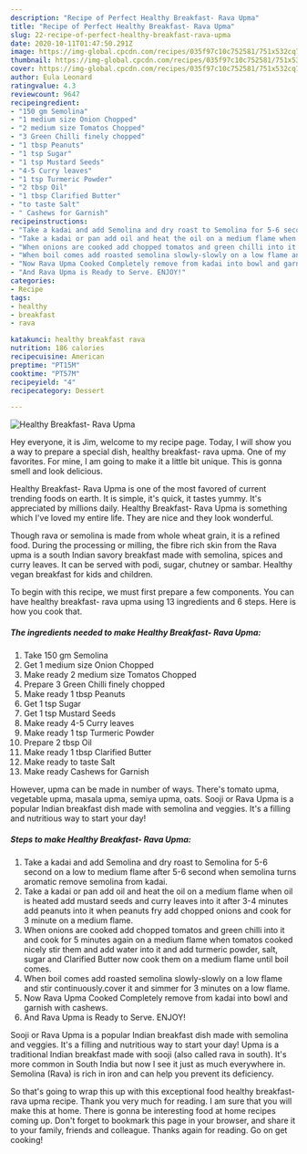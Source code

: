 ```yaml
---
description: "Recipe of Perfect Healthy Breakfast- Rava Upma"
title: "Recipe of Perfect Healthy Breakfast- Rava Upma"
slug: 22-recipe-of-perfect-healthy-breakfast-rava-upma
date: 2020-10-11T01:47:50.291Z
image: https://img-global.cpcdn.com/recipes/035f97c10c752581/751x532cq70/healthy-breakfast-rava-upma-recipe-main-photo.jpg
thumbnail: https://img-global.cpcdn.com/recipes/035f97c10c752581/751x532cq70/healthy-breakfast-rava-upma-recipe-main-photo.jpg
cover: https://img-global.cpcdn.com/recipes/035f97c10c752581/751x532cq70/healthy-breakfast-rava-upma-recipe-main-photo.jpg
author: Eula Leonard
ratingvalue: 4.3
reviewcount: 9647
recipeingredient:
- "150 gm Semolina"
- "1 medium size Onion Chopped"
- "2 medium size Tomatos Chopped"
- "3 Green Chilli finely chopped"
- "1 tbsp Peanuts"
- "1 tsp Sugar"
- "1 tsp Mustard Seeds"
- "4-5 Curry leaves"
- "1 tsp Turmeric Powder"
- "2 tbsp Oil"
- "1 tbsp Clarified Butter"
- "to taste Salt"
- " Cashews for Garnish"
recipeinstructions:
- "Take a kadai and add Semolina and dry roast to Semolina for 5-6 second on a low to medium flame after 5-6 second when semolina turns aromatic remove semolina from kadai."
- "Take a kadai or pan add oil and heat the oil on a medium flame when oil is heated add mustard seeds and curry leaves into it after 3-4 minutes add peanuts into it when peanuts fry add chopped onions and cook for 3 minute on a medium flame."
- "When onions are cooked add chopped tomatos and green chilli into it and cook for 5 minutes again on a medium flame when tomatos cooked nicely stir them and add water into it and add turmeric powder, salt, sugar and Clarified Butter now cook them on a medium flame until boil comes."
- "When boil comes add roasted semolina slowly-slowly on a low flame and stir continuously.cover it and simmer for 3 minutes on a low flame."
- "Now Rava Upma Cooked Completely remove from kadai into bowl and garnish with cashews."
- "And Rava Upma is Ready to Serve. ENJOY!"
categories:
- Recipe
tags:
- healthy
- breakfast
- rava

katakunci: healthy breakfast rava 
nutrition: 186 calories
recipecuisine: American
preptime: "PT15M"
cooktime: "PT57M"
recipeyield: "4"
recipecategory: Dessert

---
```



![Healthy Breakfast- Rava Upma](https://img-global.cpcdn.com/recipes/035f97c10c752581/751x532cq70/healthy-breakfast-rava-upma-recipe-main-photo.jpg)

Hey everyone, it is Jim, welcome to my recipe page. Today, I will show you a way to prepare a special dish, healthy breakfast- rava upma. One of my favorites. For mine, I am going to make it a little bit unique. This is gonna smell and look delicious.

Healthy Breakfast- Rava Upma is one of the most favored of current trending foods on earth. It is simple, it's quick, it tastes yummy. It's appreciated by millions daily. Healthy Breakfast- Rava Upma is something which I've loved my entire life. They are nice and they look wonderful.

Though rava or semolina is made from whole wheat grain, it is a refined food. During the processing or milling, the fibre rich skin from the Rava upma is a south Indian savory breakfast made with semolina, spices and curry leaves. It can be served with podi, sugar, chutney or sambar. Healthy vegan breakfast for kids and children.


To begin with this recipe, we must first prepare a few components. You can have healthy breakfast- rava upma using 13 ingredients and 6 steps. Here is how you cook that.

<!--inarticleads1-->

##### The ingredients needed to make Healthy Breakfast- Rava Upma:

1. Take 150 gm Semolina
1. Get 1 medium size Onion Chopped
1. Make ready 2 medium size Tomatos Chopped
1. Prepare 3 Green Chilli finely chopped
1. Make ready 1 tbsp Peanuts
1. Get 1 tsp Sugar
1. Get 1 tsp Mustard Seeds
1. Make ready 4-5 Curry leaves
1. Make ready 1 tsp Turmeric Powder
1. Prepare 2 tbsp Oil
1. Make ready 1 tbsp Clarified Butter
1. Make ready to taste Salt
1. Make ready  Cashews for Garnish


However, upma can be made in number of ways. There&#39;s tomato upma, vegetable upma, masala upma, semiya upma, oats. Sooji or Rava Upma is a popular Indian breakfast dish made with semolina and veggies. It&#39;s a filling and nutritious way to start your day! 

<!--inarticleads2-->

##### Steps to make Healthy Breakfast- Rava Upma:

1. Take a kadai and add Semolina and dry roast to Semolina for 5-6 second on a low to medium flame after 5-6 second when semolina turns aromatic remove semolina from kadai.
1. Take a kadai or pan add oil and heat the oil on a medium flame when oil is heated add mustard seeds and curry leaves into it after 3-4 minutes add peanuts into it when peanuts fry add chopped onions and cook for 3 minute on a medium flame.
1. When onions are cooked add chopped tomatos and green chilli into it and cook for 5 minutes again on a medium flame when tomatos cooked nicely stir them and add water into it and add turmeric powder, salt, sugar and Clarified Butter now cook them on a medium flame until boil comes.
1. When boil comes add roasted semolina slowly-slowly on a low flame and stir continuously.cover it and simmer for 3 minutes on a low flame.
1. Now Rava Upma Cooked Completely remove from kadai into bowl and garnish with cashews.
1. And Rava Upma is Ready to Serve. ENJOY!


Sooji or Rava Upma is a popular Indian breakfast dish made with semolina and veggies. It&#39;s a filling and nutritious way to start your day! Upma is a traditional Indian breakfast made with sooji (also called rava in south). It&#39;s more common in South India but now I see it just as much everywhere in. Semolina (Rava) is rich in iron and can help you prevent its deficiency. 

So that's going to wrap this up with this exceptional food healthy breakfast- rava upma recipe. Thank you very much for reading. I am sure that you will make this at home. There is gonna be interesting food at home recipes coming up. Don't forget to bookmark this page in your browser, and share it to your family, friends and colleague. Thanks again for reading. Go on get cooking!
